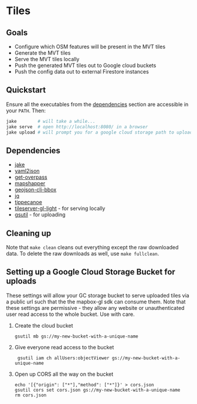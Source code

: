# Tiles

## Goals

* Configure which OSM features will be present in the MVT tiles
* Generate the MVT tiles
* Serve the MVT tiles locally
* Push the generated MVT tiles out to Google cloud buckets
* Push the config data out to external Firestore instances

## Quickstart

Ensure all the executables from the [dependencies](#dependencies) section are accessible in your `PATH`. Then:

```sh
jake        # will take a while...
jake serve  # open http://localhost:8080/ in a browser
jake upload # will prompt you for a google cloud storage path to upload to
```

## Dependencies

* [jake](https://www.npmjs.com/package/jake)
* [yaml2json](https://github.com/bronze1man/yaml2json)
* [get-overpass](https://www.npmjs.com/package/get-overpass)
* [mapshapper](https://www.npmjs.com/package/mapshaper)
* [geojson-cli-bbox](https://www.npmjs.com/package/geojson-cli-bbox)
* [jq](https://stedolan.github.io/jq/)
* [tippecanoe](https://github.com/mapbox/tippecanoe)
* [tileserver-gl-light](https://www.npmjs.com/package/tileserver-gl-light) - for serving locally
* [gsutil](https://cloud.google.com/storage/docs/gsutil) - for uploading

## Cleaning up

Note that `make clean` cleans out everything except the raw downloaded data. To delete the raw downloads as well, use `make fullclean`.

## Setting up a Google Cloud Storage Bucket for uploads

These settings will allow your GC storage bucket to serve uploaded tiles via a public url such that the the mapbox-gl sdk can consume them. Note that these settings are permissive - they allow any website or unauthenticated user read access to the whole bucket. Use with care.

1. Create the cloud bucket

   ```shell
   gsutil mb gs://my-new-bucket-with-a-unique-name
   ```

1. Give everyone read access to the bucket

   ```shell
    gsutil iam ch allUsers:objectViewer gs://my-new-bucket-with-a-unique-name
    ```

1. Open up CORS all the way on the bucket

   ```shell
   echo '[{"origin": ["*"],"method": ["*"]}' > cors.json
   gsutil cors set cors.json gs://my-new-bucket-with-a-unique-name
   rm cors.json
   ```
